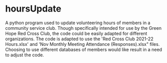 # hoursUpdate
A python program used to update volunteering hours of members in a community service club.
Though specifically intended for use by the Green Hope Red Cross Club, the code could be easily adapted for different organizations. The code is adapted to use the 'Red Cross Club 2021-22 Hours.xlsx' and 'Nov Monthly Meeting Attendance (Responses).xlsx" files. Choosing to use different databases of members would like result in a need to adjust the code. 
